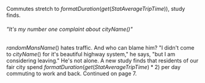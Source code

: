 Commutes stretch to $formatDuration(get(StatAverageTripTime))$, study finds.

###### "It's my number one complaint about $cityName()$"

$randomMansName()$ hates traffic. And who can blame him? "I didn't come to $cityName()$ for it's beautiful highway system," he says, "but I am considering leaving." He's not alone. A new study finds that residents of our fair city spend $formatDuration(get(StatAverageTripTime)*2)$ per day commuting to work and back. Continued on page 7.


